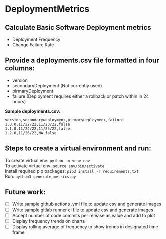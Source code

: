 # DeploymentMetrics
## Calculate Basic Software Deployment metrics
- Deployment Frequency
- Change Failure Rate

## Provide a deployments.csv file formatted in four columns:
- version
- secondaryDeployment (Not currently used)
- pirmaryDeployment
- failure (Deployment requires either a rollback or patch within in 24 hours)

**Sample deployments.csv:**
```
version,secondaryDeployment,pirmaryDeployment,failure
1.0.0,11/22/22,11/23/22,false
1.1.0,11/24/22,11/25/22,false
1.2.0,11/26/22,NA,false
```

## Steps to create a virtual environment and run:
To create virtual env: `python -m venv env`<br>
To activate virtual env: `source env/bin/activate` <br>
Install required pip packages: `pip3 install -r requirements.txt` <br>
Run: `python3 generate_metrics.py`

## Future work:
- [ ] Write sample github actions .yml file to update csv and generate images
- [ ] Write sample gitlab runner ci file to update csv and generate images
- [ ] Accept number of code commits per release as value and add to plot
- [ ] Display frequency trends on charts
- [ ] Display rolling average of frequency to show trends in designated time frame